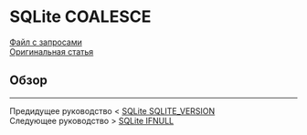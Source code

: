 # SQLite COALESCE #########################

[Файл с запросами][querys]   
[Оригинальная статья][origin]

[querys]: ./querys.sql
[origin]: https://www.sqlitetutorial.net/sqlite-functions/sqlite-coalesce/

## Обзор ##############################

---------------------------------------

Предидущее руководство < [SQLite SQLITE_VERSION][prev]  
Следующее руководство > [SQLite IFNULL][next]

[prev]: ../61_SqliteVersion/translate.md
[next]: ../63_IfNull/translate.md